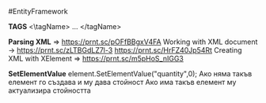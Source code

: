 #EntityFramework 

**TAGS**
<\tagName>
...
<\/tagName>

**Parsing XML** => https://prnt.sc/pOFfBBgxV4FA
Working with XML document -> https://prnt.sc/zLTBGdLZ7l-3
	https://prnt.sc/HrFZ40Jp54Rt
Creating XML with XElement => https://prnt.sc/m5pHoS_nIGG3
	

**SetElementValue**
element.SetElementValue("quantity",0);
	Ако няма такъв елемент го създава и му дава стойност
	Ако има такъв елемент му актуализира стойността

